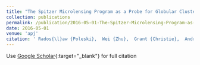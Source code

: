 ```yaml
---
title: "The Spitzer Microlensing Program as a Probe for Globular Cluster Planets: Analysis of OGLE-2015-BLG-0448"
collection: publications
permalink: /publication/2016-05-01-The-Spitzer-Microlensing-Program-as-a-Probe-for-Globular-Cluster-Planets-Analysis-of-OGLE-2015-BLG-0448
date: 2016-05-01
venue: 'apj'
citation: ' Rados{\l}aw {Poleski},  Wei {Zhu},  Grant {Christie},  Andrzej {Udalski},  Andrew {Gould},  Etienne {Bachelet},  Jesper {Skottfelt},  Sebastiano {Calchi Novati},  M. {Szyma{\&apos;n}ski},  I. {Soszy{\&apos;n}ski},  G. {Pietrzy{\&apos;n}ski},  {\L}. {Wyrzykowski},  K. {Ulaczyk},  P. {Pietrukowicz},  Szymon {Koz{\l}owski},  J. {Skowron},  P. {Mr{\&apos;o}z},  M. {Pawlak},  C. {Beichman},  G. {Bryden},  S. {Carey},  M. {Fausnaugh},  B. {Gaudi},  C. {Henderson},  R. {Pogge},  Y. {Shvartzvald},  B. {Wibking},  J. {Yee},  T. {Beatty},  J. {Eastman},  J. {Drummond},  M. {Friedmann},  M. {Henderson},  J. {Johnson},  S. {Kaspi},  D. {Maoz},  J. {McCormick},  N. {McCrady},  T. {Natusch},  H. {Ngan},  I. {Porritt},  H. {Relles},  D. {Sliski},  T. {Tan},  R. {Wittenmyer},  J. {Wright},  R. {Street},  Y. {Tsapras},  D. {Bramich},  K. {Horne},  C. {Snodgrass},  I. {Steele},  J. {Menzies},  R. {Figuera Jaimes},  J. {Wambsganss},  R. {Schmidt},  A. {Cassan},  C. {Ranc},  S. {Mao},  RoboNet {project},  V. {Bozza},  M. {Dominik},  M. {Hundertmark},  U. {J{\o}rgensen},  M. {Andersen},  M. {Burgdorf},  S. {Ciceri},  G. {D&apos;Ago},  D. {Evans},  S. {Gu},  T. {Hinse},  N. {Kains},  E. {Kerins},  H. {Korhonen},  M. {Kuffmeier},  L. {Mancini},  A. {Popovas},  M. {Rabus},  S. {Rahvar},  R. {Rasmussen},  G. {Scarpetta},  J. {Southworth},  J. {Surdej},  E. {Unda-Sanzana},  P. {Verma},  C. {von Essen},  Y. {Wang},  O. {Wertz}, &quot;The Spitzer Microlensing Program as a Probe for Globular Cluster Planets: Analysis of OGLE-2015-BLG-0448.&quot; apj, 2016.'
---
```

Use [Google Scholar](https://scholar.google.com/scholar?q=The+Spitzer+Microlensing+Program+as+a+Probe+for+Globular+Cluster+Planets:+Analysis+of+OGLE+2015+BLG+0448){:target="_blank"} for full citation